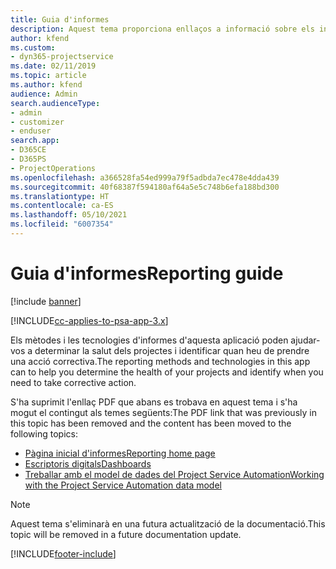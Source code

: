 ```yaml
---
title: Guia d'informes
description: Aquest tema proporciona enllaços a informació sobre els informes.
author: kfend
ms.custom:
- dyn365-projectservice
ms.date: 02/11/2019
ms.topic: article
ms.author: kfend
audience: Admin
search.audienceType:
- admin
- customizer
- enduser
search.app:
- D365CE
- D365PS
- ProjectOperations
ms.openlocfilehash: a366528fa54ed999a79f5adbda7ec478e4dda439
ms.sourcegitcommit: 40f68387f594180af64a5e5c748b6efa188bd300
ms.translationtype: HT
ms.contentlocale: ca-ES
ms.lasthandoff: 05/10/2021
ms.locfileid: "6007354"
---
```

# <a name="reporting-guide"></a><span data-ttu-id="cfdfb-103">Guia d'informes</span><span class="sxs-lookup"><span data-stu-id="cfdfb-103">Reporting guide</span></span>

[!include [banner](../../includes/psa-now-project-operations.md)]

[!INCLUDE[cc-applies-to-psa-app-3.x](../../includes/cc-applies-to-psa-app-3x.md)]

<span data-ttu-id="cfdfb-104">Els mètodes i les tecnologies d'informes d'aquesta aplicació poden ajudar-vos a determinar la salut dels projectes i identificar quan heu de prendre una acció correctiva.</span><span class="sxs-lookup"><span data-stu-id="cfdfb-104">The reporting methods and technologies in this app can to help you determine the health of your projects and identify when you need to take corrective action.</span></span> 

<span data-ttu-id="cfdfb-105">S'ha suprimit l'enllaç PDF que abans es trobava en aquest tema i s'ha mogut el contingut als temes següents:</span><span class="sxs-lookup"><span data-stu-id="cfdfb-105">The PDF link that was previously in this topic has been removed and the content has been moved to the following topics:</span></span>

- [<span data-ttu-id="cfdfb-106">Pàgina inicial d'informes</span><span class="sxs-lookup"><span data-stu-id="cfdfb-106">Reporting home page</span></span>](../reports-reporting-dynamics-365-project-service.md)
- [<span data-ttu-id="cfdfb-107">Escriptoris digitals</span><span class="sxs-lookup"><span data-stu-id="cfdfb-107">Dashboards</span></span>](../reports-dashboards.md)
- [<span data-ttu-id="cfdfb-108">Treballar amb el model de dades del Project Service Automation</span><span class="sxs-lookup"><span data-stu-id="cfdfb-108">Working with the Project Service Automation data model</span></span>](../reports-working-project-service-data-model.md)

> [!NOTE]
> <span data-ttu-id="cfdfb-109">Aquest tema s'eliminarà en una futura actualització de la documentació.</span><span class="sxs-lookup"><span data-stu-id="cfdfb-109">This topic will be removed in a future documentation update.</span></span> 


[!INCLUDE[footer-include](../../includes/footer-banner.md)]